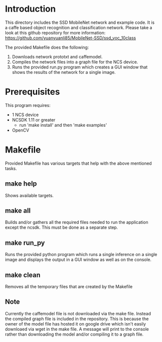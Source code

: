 # Introduction
This directory includes the SSD MobileNet network and example code.  It is a caffe based object recognition and classification network.  Please take a look at this github repository for more information: https://github.com/yuanyuanli85/MobileNet-SSD/ssd_voc_10class 

The provided Makefile does the following:
1. Downloads network prototxt and caffemodel.
2. Compiles the network files into a graph file for the NCS device.
3. Runs the provided run.py program which creates a GUI window that shows the results of the network for a single image. 

# Prerequisites
This program requires:
- 1 NCS device
- NCSDK 1.11 or greater
	- run 'make install' and then 'make examples'
- OpenCV


# Makefile
Provided Makefile has various targets that help with the above mentioned tasks.

## make help
Shows available targets.

## make all
Builds and/or gathers all the required files needed to run the application except the ncsdk.  This must be done as a separate step.

## make run_py
Runs the provided python program which runs a single inference on a single image and displays the output in a GUI window as well as on the console.

## make clean
Removes all the temporary files that are created by the Makefile

## Note
Currently the caffemodel file is not downloaded via the make file.  Instead the compiled graph file is included in the repository.  This is because the owner of the model file has hosted it on google drive which isn't easily downloaed via wget in the make file.  A message will print to the console rather than downloading the model and/or compiling it to a graph file.

